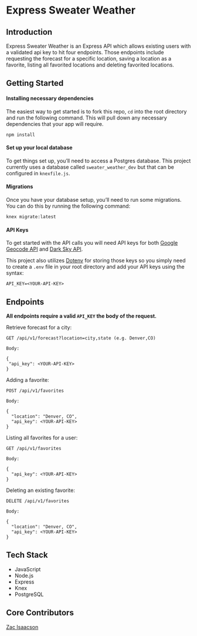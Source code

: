 # Express Sweater Weather

## Introduction

Express Sweater Weather is an Express API which allows existing users with a validated api key to hit four endpoints. Those endpoints include requesting the forecast for a specific location, saving a location as a favorite, listing all favorited locations and deleting favorited locations.

## Getting Started

#### Installing necessary dependencies

The easiest way to get started is to fork this repo, `cd` into the root directory and run the following command. This will pull down any necessary dependencies that your app will require.

`npm install`

#### Set up your local database

To get things set up, you’ll need to access a Postgres database. This project currently uses a database called `sweater_weather_dev` but that can be configured in `knexfile.js`.

#### Migrations
Once you have your database setup, you’ll need to run some migrations. You can do this by running the following command:

`knex migrate:latest`

#### API Keys

To get started with the API calls you will need API keys for both [Google Geocode API](https://developers.google.com/maps/documentation/geocoding/start) and [Dark Sky API](https://darksky.net/dev).

This project also utilizes [Dotenv](https://github.com/motdotla/dotenv) for storing those keys so you simply need to create a `.env` file in your root directory and add your API keys using the syntax:

`API_KEY=<YOUR-API-KEY>`


## Endpoints
**All endpoints require a valid `API_KEY` the body of the request.**

Retrieve forecast for a city:

```
GET /api/v1/forecast?location=city,state (e.g. Denver,CO)

Body:

{
 "api_key": <YOUR-API-KEY>
}
```

Adding a favorite:

```
POST /api/v1/favorites

Body:

{
  "location": "Denver, CO",
  "api_key": <YOUR-API-KEY>
}
```

Listing all favorites for a user:

```
GET /api/v1/favorites

Body:

{
  "api_key": <YOUR-API-KEY>
}
```

Deleting an existing favorite:

```
DELETE /api/v1/favorites

Body:

{
  "location": "Denver, CO",
  "api_key": <YOUR-API-KEY>
}
```

## Tech Stack

- JavaScript
- Node.js
- Express
- Knex
- PostgreSQL

## Core Contributors

[Zac Isaacson](https://github.com/zacisaacson)
